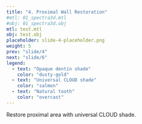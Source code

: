 ```yaml
---
title: "4. Proximal Wall Restoration"
#mtl: 01_spectra3d.mtl
#obj: 01_spectra3d.obj
mtl: test.mtl
obj: test.obj
placeholder: slide-4-placeholder.png
weight: 5
prev: "slide/4"
next: "slide/6"
legend:
  - text: "Opaque dentin shade"
    color: "dusty-gold"
  - text: "Universal CLOUD shade"
    color: "salmon"
  - text: "Natural tooth"
    color: "overcast"
---
```


Restore proximal area with <span class="salmon">universal CLOUD shade.</span>
